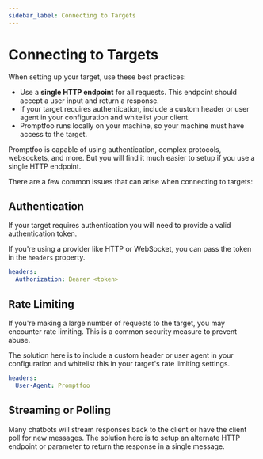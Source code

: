 ```yaml
---
sidebar_label: Connecting to Targets
---
```


# Connecting to Targets

When setting up your target, use these best practices:

- Use a **single HTTP endpoint** for all requests. This endpoint should accept a user input and return a response.
- If your target requires authentication, include a custom header or user agent in your configuration and whitelist your client.
- Promptfoo runs locally on your machine, so your machine must have access to the target.

Promptfoo is capable of using authentication, complex protocols, websockets, and more. But you will find it much easier to setup if you use a single HTTP endpoint.

There are a few common issues that can arise when connecting to targets:

## Authentication

If your target requires authentication you will need to provide a valid authentication token.

If you're using a provider like HTTP or WebSocket, you can pass the token in the `headers` property.

```yaml
headers:
  Authorization: Bearer <token>
```

## Rate Limiting

If you're making a large number of requests to the target, you may encounter rate limiting. This is a common security measure to prevent abuse.

The solution here is to include a custom header or user agent in your configuration and whitelist this in your target's rate limiting settings.

```yaml
headers:
  User-Agent: Promptfoo
```

## Streaming or Polling

Many chatbots will stream responses back to the client or have the client poll for new messages. The solution here is to setup an alternate HTTP endpoint or parameter to return the response in a single message.
